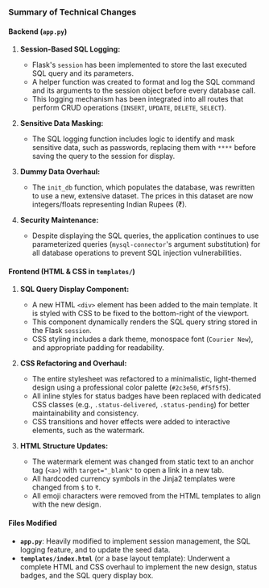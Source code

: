 ### Summary of Technical Changes

#### Backend (`app.py`)

1.  **Session-Based SQL Logging:**
    *   Flask's `session` has been implemented to store the last executed SQL query and its parameters.
    *   A helper function was created to format and log the SQL command and its arguments to the session object before every database call.
    *   This logging mechanism has been integrated into all routes that perform CRUD operations (`INSERT`, `UPDATE`, `DELETE`, `SELECT`).

2.  **Sensitive Data Masking:**
    *   The SQL logging function includes logic to identify and mask sensitive data, such as passwords, replacing them with `****` before saving the query to the session for display.

3.  **Dummy Data Overhaul:**
    *   The `init_db` function, which populates the database, was rewritten to use a new, extensive dataset. The prices in this dataset are now integers/floats representing Indian Rupees (₹).

4.  **Security Maintenance:**
    *   Despite displaying the SQL queries, the application continues to use parameterized queries (`mysql-connector`'s argument substitution) for all database operations to prevent SQL injection vulnerabilities.

#### Frontend (HTML & CSS in `templates/`)

1.  **SQL Query Display Component:**
    *   A new HTML `<div>` element has been added to the main template. It is styled with CSS to be fixed to the bottom-right of the viewport.
    *   This component dynamically renders the SQL query string stored in the Flask `session`.
    *   CSS styling includes a dark theme, monospace font (`Courier New`), and appropriate padding for readability.

2.  **CSS Refactoring and Overhaul:**
    *   The entire stylesheet was refactored to a minimalistic, light-themed design using a professional color palette (`#2c3e50`, `#f5f5f5`).
    *   All inline styles for status badges have been replaced with dedicated CSS classes (e.g., `.status-delivered`, `.status-pending`) for better maintainability and consistency.
    *   CSS transitions and hover effects were added to interactive elements, such as the watermark.

3.  **HTML Structure Updates:**
    *   The watermark element was changed from static text to an anchor tag (`<a>`) with `target="_blank"` to open a link in a new tab.
    *   All hardcoded currency symbols in the Jinja2 templates were changed from `$` to `₹`.
    *   All emoji characters were removed from the HTML templates to align with the new design.

#### Files Modified

*   **`app.py`**: Heavily modified to implement session management, the SQL logging feature, and to update the seed data.
*   **`templates/index.html`** (or a base layout template): Underwent a complete HTML and CSS overhaul to implement the new design, status badges, and the SQL query display box.
